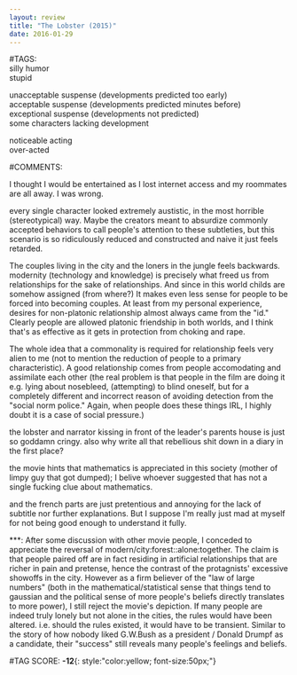 ```yaml
---  
layout: review  
title: "The Lobster (2015)"  
date: 2016-01-29  
---  
```

  
#TAGS:  
silly humor  
stupid  
  
unacceptable suspense (developments predicted too early)  
acceptable suspense (developments predicted minutes before)  
exceptional suspense (developments not predicted)  
some characters lacking development  
  
noticeable acting  
over-acted  
  
#COMMENTS:  
  
I thought I would be entertained as I lost internet access and my roommates are all away. I was wrong.  
  
every single character looked extremely austistic, in the most horrible (stereotypical) way. Maybe the creators meant to absurdize commonly accepted behaviors to call people's attention to these subtleties, but this scenario is so ridiculously reduced and constructed and naive it just feels retarded.  
  
The couples living in the city and the loners in the jungle feels backwards. modernity (technology and knowledge) is precisely what freed us from relationships for the sake of relationships. And since in this world childs are somehow assigned (from where?) It makes even less sense for people to be forced into becoming couples. At least from my personal experience, desires for non-platonic relationship almost always came from the "id." Clearly people are allowed platonic friendship in both worlds, and I think that's as effective as it gets in protection from choking and rape.  
  
The whole idea that a commonality is required for relationship feels very alien to me (not to mention the reduction of people to a primary characteristic). A good relationship comes from people accomodating and assimilate each other (the real problem is that people in the film are doing it e.g. lying about nosebleed, (attempting) to blind oneself, but for a completely different and incorrect reason of avoiding detection from the "social norm police." Again, when people does these things IRL, I highly doubt it is a case of social pressure.)  
  
the lobster and narrator kissing in front of the leader's parents house is just so goddamn cringy. also why write all that rebellious shit down in a diary in the first place?  
  
the movie hints that mathematics is appreciated in this society (mother of limpy guy that got dumped); I belive whoever suggested that has not a single fucking clue about mathematics.  
  
and the french parts are just pretentious and annoying for the lack of subtitle nor further explanations. But I suppose I'm really just mad at myself for not being good enough to understand it fully.  
  
  
  
***: After some discussion with other movie people, I conceded to appreciate the reversal of modern/city:forest::alone:together. The claim is that people paired off are in fact residing in artificial relationships that are richer in pain and pretense, hence the contrast of the protagnists' excessive showoffs in the city. However as a firm believer of the "law of large numbers" (both in the mathematical/statistical sense that things tend to gaussian and the political sense of more people's beliefs directly translates to more power), I still reject the movie's depiction. If many people are indeed truly lonely but not alone in the cities, the rules would have been altered. i.e. should the rules existed, it would have to be transient. Similar to the story of how nobody liked G.W.Bush as a president / Donald Drumpf as a candidate, their "success" still reveals many people's feelings and beliefs.
  
  
#TAG SCORE: **-12**{: style:"color:yellow; font-size:50px;"}  

